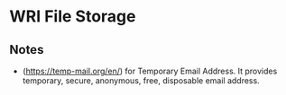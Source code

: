 # WRI File Storage

## Notes
- (https://temp-mail.org/en/) for Temporary Email Address.  It provides temporary, secure, anonymous, free, disposable email address.